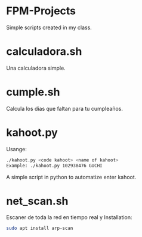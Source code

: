 # FPM-Projects
Simple scripts created in my class.

# calculadora.sh
Una calculadora simple.

# cumple.sh
Calcula los dias que faltan para tu cumpleaños.

# kahoot.py
Usange:
```bash
./kahoot.py <code kahoot> <name of kahoot>
Example: ./kahoot.py 102938476 GUCHI
```
A simple script in python to automatize enter kahoot.

# net_scan.sh
Escaner de toda la red en tiempo real y 
Installation:
```bash
sudo apt install arp-scan
```
